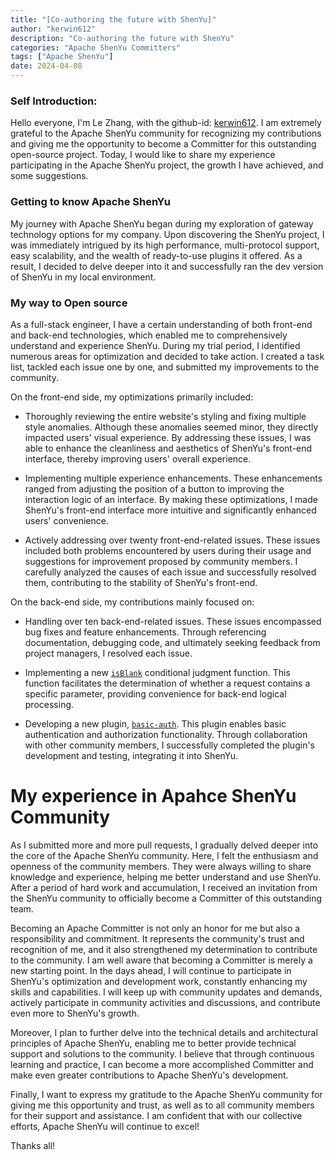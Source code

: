 ```yaml
---
title: "[Co-authoring the future with ShenYu]"
author: "kerwin612"
description: "Co-authoring the future with ShenYu"
categories: "Apache ShenYu Committers"
tags: ["Apache ShenYu"]
date: 2024-04-08
---
```


### Self Introduction:

Hello everyone, I'm Le Zhang, with the github-id: [kerwin612](https://github.com/kerwin612). I am extremely grateful to the Apache ShenYu community for recognizing my contributions and giving me the opportunity to become a Committer for this outstanding open-source project. Today, I would like to share my experience participating in the Apache ShenYu project, the growth I have achieved, and some suggestions.

### Getting to know Apache ShenYu

My journey with Apache ShenYu began during my exploration of gateway technology options for my company. Upon discovering the ShenYu project, I was immediately intrigued by its high performance, multi-protocol support, easy scalability, and the wealth of ready-to-use plugins it offered. As a result, I decided to delve deeper into it and successfully ran the dev version of ShenYu in my local environment.

### My way to Open source

As a full-stack engineer, I have a certain understanding of both front-end and back-end technologies, which enabled me to comprehensively understand and experience ShenYu. During my trial period, I identified numerous areas for optimization and decided to take action. I created a task list, tackled each issue one by one, and submitted my improvements to the community.

On the front-end side, my optimizations primarily included:

* Thoroughly reviewing the entire website's styling and fixing multiple style anomalies. Although these anomalies seemed minor, they directly impacted users' visual experience. By addressing these issues, I was able to enhance the cleanliness and aesthetics of ShenYu's front-end interface, thereby improving users' overall experience.

* Implementing multiple experience enhancements. These enhancements ranged from adjusting the position of a button to improving the interaction logic of an interface. By making these optimizations, I made ShenYu's front-end interface more intuitive and significantly enhanced users' convenience.

* Actively addressing over twenty front-end-related issues. These issues included both problems encountered by users during their usage and suggestions for improvement proposed by community members. I carefully analyzed the causes of each issue and successfully resolved them, contributing to the stability of ShenYu's front-end.

On the back-end side, my contributions mainly focused on:

* Handling over ten back-end-related issues. These issues encompassed bug fixes and feature enhancements. Through referencing documentation, debugging code, and ultimately seeking feedback from project managers, I resolved each issue.

* Implementing a new [`isBlank`](https://github.com/apache/shenyu/pull/4983) conditional judgment function. This function facilitates the determination of whether a request contains a specific parameter, providing convenience for back-end logical processing.

* Developing a new plugin, [`basic-auth`](https://github.com/apache/shenyu/pull/5258). This plugin enables basic authentication and authorization functionality. Through collaboration with other community members, I successfully completed the plugin's development and testing, integrating it into ShenYu.

# My experience in Apahce ShenYu Community

As I submitted more and more pull requests, I gradually delved deeper into the core of the Apache ShenYu community. Here, I felt the enthusiasm and openness of the community members. They were always willing to share knowledge and experience, helping me better understand and use ShenYu. After a period of hard work and accumulation, I received an invitation from the ShenYu community to officially become a Committer of this outstanding team.

Becoming an Apache Committer is not only an honor for me but also a responsibility and commitment. It represents the community's trust and recognition of me, and it also strengthened my determination to contribute to the community. I am well aware that becoming a Committer is merely a new starting point. In the days ahead, I will continue to participate in ShenYu's optimization and development work, constantly enhancing my skills and capabilities. I will keep up with community updates and demands, actively participate in community activities and discussions, and contribute even more to ShenYu's growth.

Moreover, I plan to further delve into the technical details and architectural principles of Apache ShenYu, enabling me to better provide technical support and solutions to the community. I believe that through continuous learning and practice, I can become a more accomplished Committer and make even greater contributions to Apache ShenYu's development.

Finally, I want to express my gratitude to the Apache ShenYu community for giving me this opportunity and trust, as well as to all community members for their support and assistance. I am confident that with our collective efforts, Apache ShenYu will continue to excel!

Thanks all!
